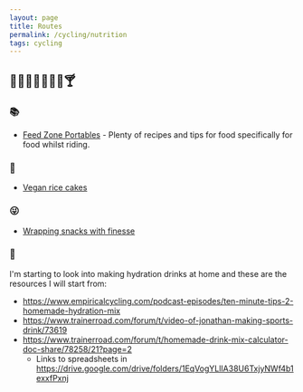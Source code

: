 ```yaml
---
layout: page
title: Routes
permalink: /cycling/nutrition
tags: cycling
---
```


## 🍌🍼🥔🚰🥖🍵🥞🍸

### 📚
* [Feed Zone Portables](https://www.goodreads.com/en/book/show/16056893) - Plenty of recipes and tips for food specifically for food whilst riding.

### 📝
* [Vegan rice cakes](/cycling/food/vegan-rice-cakes)

### 😜
* [Wrapping snacks with finesse](https://www.skratchlabs.com/blogs/recipes/rice-cake-wrapping-and-recipe)

### 🍼
I'm starting to look into making hydration drinks at home and these are the resources I will start from:
* https://www.empiricalcycling.com/podcast-episodes/ten-minute-tips-2-homemade-hydration-mix
* https://www.trainerroad.com/forum/t/video-of-jonathan-making-sports-drink/73619
* https://www.trainerroad.com/forum/t/homemade-drink-mix-calculator-doc-share/78258/21?page=2
  * Links to spreadsheets in https://drive.google.com/drive/folders/1EqVogYLlIA38U6TxjyNWf4b1exxfPxnj

